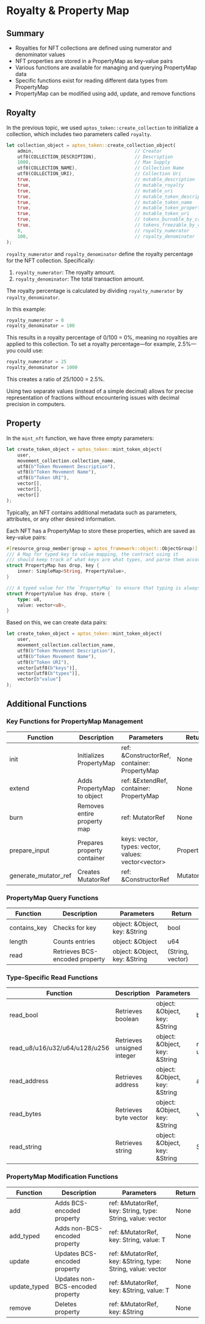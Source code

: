 # Royalty & Property Map

## Summary

- Royalties for NFT collections are defined using numerator and denominator values
- NFT properties are stored in a PropertyMap as key-value pairs
- Various functions are available for managing and querying PropertyMap data
- Specific functions exist for reading different data types from PropertyMap
- PropertyMap can be modified using add, update, and remove functions

## Royalty

In the previous topic, we used `aptos_token::create_collection` to initialize a collection, which includes two parameters called `royalty`.

```rust
let collection_object = aptos_token::create_collection_object(
    admin,                                     // Creator
    utf8(COLLECTION_DESCRIPTION),              // Description
    1000,                                      // Max Supply
    utf8(COLLECTION_NAME),                     // Collection Name
    utf8(COLLECTION_URI),                      // Collection Uri
    true,                                      // mutable_description
    true,                                      // mutable_royalty
    true,                                      // mutable_uri
    true,                                      // mutable_token_description
    true,                                      // mutable_token_name
    true,                                      // mutable_token_properties
    true,                                      // mutable_token_uri
    true,                                      // tokens_burnable_by_creator
    true,                                      // tokens_freezable_by_creator
    0,                                         // royalty_numerator
    100,                                       // royalty_denominator
);
```

`royalty_numerator` and `royalty_denominator` define the royalty percentage for the NFT collection. Specifically:

1. `royalty_numerator`: The royalty amount.
2. `royalty_denominator`: The total transaction amount.

The royalty percentage is calculated by dividing `royalty_numerator` by `royalty_denominator`.

In this example:

```rust
royalty_numerator = 0
royalty_denominator = 100
```

This results in a royalty percentage of 0/100 = 0%, meaning no royalties are applied to this collection. To set a royalty percentage—for example, 2.5%—you could use:

```rust
royalty_numerator = 25
royalty_denominator = 1000
```

This creates a ratio of 25/1000 = 2.5%.

Using two separate values (instead of a simple decimal) allows for precise representation of fractions without encountering issues with decimal precision in computers.

## Property

In the `mint_nft` function, we have three empty parameters:

```rust
let create_token_object = aptos_token::mint_token_object(
    user,
    movement_collection.collection_name,
    utf8(b"Token Movement Description"),
    utf8(b"Token Movement Name"),
    utf8(b"Token URI"),
    vector[],
    vector[],
    vector[]
);
```

Typically, an NFT contains additional metadata such as parameters, attributes, or any other desired information.

Each NFT has a PropertyMap to store these properties, which are saved as key-value pairs:

```rust
#[resource_group_member(group = aptos_framework::object::ObjectGroup)]
/// A Map for typed key to value mapping, the contract using it
/// should keep track of what keys are what types, and parse them accordingly.
struct PropertyMap has drop, key {
    inner: SimpleMap<String, PropertyValue>,
}

/// A typed value for the `PropertyMap` to ensure that typing is always consistent
struct PropertyValue has drop, store {
    type: u8,
    value: vector<u8>,
}
```

Based on this, we can create data pairs:

```rust
let create_token_object = aptos_token::mint_token_object(
    user,
    movement_collection.collection_name,
    utf8(b"Token Movement Description"),
    utf8(b"Token Movement Name"),
    utf8(b"Token URI"),
    vector[utf8(b"keys")],
    vector[utf8(b"types")],
    vector[b"value"]
);
```

## Additional Functions

### Key Functions for PropertyMap Management

| **Function** | **Description** | **Parameters** | **Return** |
| --- | --- | --- | --- |
| init | Initializes PropertyMap | ref: &ConstructorRef, container: PropertyMap | None |
| extend | Adds PropertyMap to object | ref: &ExtendRef, container: PropertyMap | None |
| burn | Removes entire property map | ref: MutatorRef | None |
| prepare_input | Prepares property container | keys: vector<String>, types: vector<String>, values: vector<vector<u8>> | PropertyMap |
| generate_mutator_ref | Creates MutatorRef | ref: &ConstructorRef | MutatorRef |

### PropertyMap Query Functions

| **Function** | **Description** | **Parameters** | **Return** |
| --- | --- | --- | --- |
| contains_key | Checks for key | object: &Object<T>, key: &String | bool |
| length | Counts entries | object: &Object<T> | u64 |
| read | Retrieves BCS-encoded property | object: &Object<T>, key: &String | (String, vector<u8>) |

### Type-Specific Read Functions

| **Function** | **Description** | **Parameters** | **Return** |
| --- | --- | --- | --- |
| read_bool | Retrieves boolean | object: &Object<T>, key: &String | bool |
| read_u8/u16/u32/u64/u128/u256 | Retrieves unsigned integer | object: &Object<T>, key: &String | respective uint |
| read_address | Retrieves address | object: &Object<T>, key: &String | address |
| read_bytes | Retrieves byte vector | object: &Object<T>, key: &String | vector<u8> |
| read_string | Retrieves string | object: &Object<T>, key: &String | String |

### PropertyMap Modification Functions

| **Function** | **Description** | **Parameters** | **Return** |
| --- | --- | --- | --- |
| add | Adds BCS-encoded property | ref: &MutatorRef, key: String, type: String, value: vector<u8> | None |
| add_typed | Adds non-BCS-encoded property | ref: &MutatorRef, key: String, value: T | None |
| update | Updates BCS-encoded property | ref: &MutatorRef, key: &String, type: String, value: vector<u8> | None |
| update_typed | Updates non-BCS-encoded property | ref: &MutatorRef, key: &String, value: T | None |
| remove | Deletes property | ref: &MutatorRef, key: &String | None |